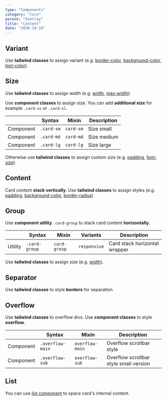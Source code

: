 ```yaml
---
type: "Components"
category: "Core"
parent: "Overlay"
title: "Content"
date: "2030-10-10"
---
```


## Variant

Use **tailwind classes** to assign variant (e.g. [border-color](https://tailwindcss.com/docs/border-color), [background-color](https://tailwindcss.com/docs/background-color), [text-color](https://tailwindcss.com/docs/text-color)).

<demo>
  <demovanilla src="vanilla/components/core/overlay/variant">
  </demovanilla>
</demo>

## Size

Use **tailwind classes** to assign width (e.g. [width](https://tailwindcss.com/docs/width), [max-width](https://tailwindcss.com/docs/max-width)).

Use **component classes** to assign size. You can add **additional size** for example `.card-xs` or `.card-xl`.

<div class="table-scroll">

|                      | Syntax                          | Mixin            | Description                   |
| ----------------------- | ---------------------------- | -----------------| ----------------------------- |
| Component                  | `.card-sm`       | `card-sm`                | Size small            |
| Component                  | `.card-md`       | `card-md`                | Size medium            |
| Component                  | `.card-lg`       | `card-lg`                | Size large            |

</div>

Otherwise use **tailwind classes** to assign custom size (e.g. [padding](https://tailwindcss.com/docs/padding), [font-size](https://tailwindcss.com/docs/font-size)).

<demo>
  <demovanilla src="vanilla/components/core/overlay/size">
  </demovanilla>
</demo>

## Content

Card content **stack vertically**. Use **tailwind classes** to assign styles (e.g. [padding](https://tailwindcss.com/docs/padding), [background-color](https://tailwindcss.com/docs/background-color), [border-radius](https://tailwindcss.com/docs/border-radius)) 

<demo>
  <demovanilla src="vanilla/components/core/overlay/content">
  </demovanilla>
</demo>

## Group

Use **component utility** `.card-group` to stack card content **horizontally**.

<div class="table-scroll">

|                      | Syntax                          | Mixin            | Variants               | Description                   |
| ----------------------- | ----------------------------------------- | -----------------------------| ----------------------------- | ----------------------------- |
| Utility                  | `.card-group`       | `card-group`                | `responsive`                | Card stack horizontal wrapper           |

</div>

Use **tailwind classes** to assign size (e.g. [width](https://tailwindcss.com/docs/width)).

<demo>
  <demovanilla src="vanilla/components/core/overlay/group">
  </demovanilla>
</demo>

## Separator

Use **tailwind classes** to style **borders** for separation.

<demo>
  <demovanilla src="vanilla/components/core/overlay/separator">
  </demovanilla>
</demo>

## Overflow

Use **tailwind classes** to overflow divs. Use **component classes** to style **overflow**.

<div class="table-scroll">

|               | Syntax                          | Mixin               | Description                   |
| ----------------------- | ----------------------------------------- | ----------------------------- | ----------------------------- |
| Component                  | `.overflow-main`                     | `overflow-main`                | Overflow scrollbar style            |
| Component                  | `.overflow-sub`                     | `overflow-sub`                | Overflow scrollbar style small version            |

</div>

<demo>
  <demovanilla src="vanilla/components/core/overlay/overflow-y">
  </demovanilla>
</demo>

## List

You can use [list component](/components/core/list) to space card's internal content.

<demo>
  <demovanilla src="vanilla/components/core/overlay/list">
  </demovanilla>
</demo>
